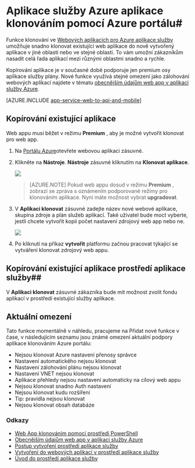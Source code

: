 <properties
    pageTitle="Web App klonováním portálu Azure"
    description="Zjistěte, jak vytvořit kopii Web Apps na nový Web Apps pomocí portálu Azure."
    services="app-service\web"
    documentationCenter=""
    authors="ahmedelnably"
    manager="stefsch"
    editor=""/>

<tags
    ms.service="app-service-web"
    ms.workload="web"
    ms.tgt_pltfrm="na"
    ms.devlang="na"
    ms.topic="article"
    ms.date="03/08/2016"
    ms.author="ahmedelnably"/>

# <a name="azure-app-service-app-cloning-using-azure-portal"></a>Aplikace služby Azure aplikace klonováním pomocí Azure portálu#

Funkce klonování ve [Webových aplikacích pro Azure aplikace služby](http://go.microsoft.com/fwlink/?LinkId=529714) umožňuje snadno klonovat existující web aplikace do nově vytvořený aplikace v jiné oblasti nebo ve stejné oblasti. To vám umožní zákazníkům nasadit celá řada aplikací mezi různými oblastmi snadno a rychle.

Kopírování aplikace je v současné době podporuje jen premium osy aplikace služby plány. Nové funkce využívá stejné omezení jako zálohování webových aplikací najdete v tématu [obecnějším údajům web app v aplikaci služby Azure](web-sites-backup.md).

[AZURE.INCLUDE [app-service-web-to-api-and-mobile](../../includes/app-service-web-to-api-and-mobile.md)] 


## <a name="cloning-an-existing-app"></a>Kopírování existující aplikace ##

Web appu musí běžet v režimu **Premium** , aby je možné vytvořit klonovat pro web app.

1. Na [Portálu Azure](https://portal.azure.com/)otevřete webovou aplikaci zásuvné.
2. Klikněte na **Nástroje**. **Nástroje** zásuvné kliknutím na **Klonovat aplikace**.

    ![][1]

    > [AZURE.NOTE]
    > Pokud web appu dosud v režimu **Premium** , zobrazí se zpráva s oznámením podporované režimy pro klonováním aplikace. Nyní máte možnost vybrat **upgradovat**.
    
3. V **Aplikaci klonovat** zásuvné zadejte název nové webové aplikace, skupina zdroje a plán služeb aplikací. Také uživatel bude moct vyberte, jestli chcete vytvořit kopii počet nastavení zdrojový web app nebo ne.

    ![][2]

4. Po kliknutí na příkaz **vytvořit** platformu začnou pracovat týkající se vytváření klonovat zdrojový web appu.

## <a name="cloning-an-existing-app-to-an-app-service-environment"></a>Kopírování existující aplikace prostředí aplikace služby##

V **Aplikaci klonovat** zásuvné zákazníka bude mít možnost zvolit fondu aplikací v prostředí existující služby aplikace.

## <a name="current-restrictions"></a>Aktuální omezení ##

Tato funkce momentálně v náhledu, pracujeme na Přidat nové funkce v čase, v následujícím seznamu jsou známé omezení aktuální podpory aplikace klonováním Azure portálu:

- Nejsou klonovat Azure nastavení přenosy správce
- Nastavení automatického nejsou klonovat
- Nastavení zálohování plánu nejsou klonovat
- Nastavení VNET nejsou klonovat
- Aplikace přehledy nejsou nastavení automaticky na cílový web appu
- Nejsou klonovat snadno Auth nastavení
- Nejsou klonovat kudu rozšíření
- Tip: pravidla nejsou klonovat
- Nejsou klonovat obsah databáze


### <a name="references"></a>Odkazy ###
- [Web App klonováním pomocí prostředí PowerShell](app-service-web-app-cloning.md)
- [Obecnějším údajům web app v aplikaci služby Azure](web-sites-backup.md)
- [Postup vytvoření prostředí aplikace služby](app-service-web-how-to-create-an-app-service-environment.md)
- [Vytvoření do webových aplikací v prostředí aplikace služby](app-service-web-how-to-create-a-web-app-in-an-ase.md)
- [Úvod do prostředí aplikace služby](app-service-app-service-environment-intro.md)

<!--Image references-->
[1]: ./media/app-service-web-app-cloning-portal/CloningBlade.png
[2]: ./media/app-service-web-app-cloning-portal/CloneSettings.png